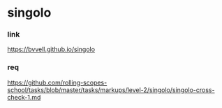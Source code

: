 # singolo

### link
https://bvvell.github.io/singolo

### req

https://github.com/rolling-scopes-school/tasks/blob/master/tasks/markups/level-2/singolo/singolo-cross-check-1.md

